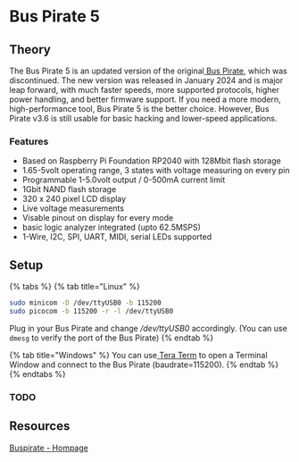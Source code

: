 # Bus Pirate 5

## Theory

The Bus Pirate 5 is an updated version of the original[ Bus Pirate](bus-pirate.md), which was discontinued. The new version was released in January 2024 and is major leap forward, with much faster speeds, more supported protocols, higher power handling, and better firmware support. If you need a more modern, high-performance tool, Bus Pirate 5 is the better choice. However, Bus Pirate v3.6 is still usable for basic hacking and lower-speed applications.

### Features

* Based on Raspberry Pi Foundation RP2040 with 128Mbit flash storage
* 1.65-5volt operating range, 3 states with voltage measuring on every pin
* Programmable 1-5.0volt output / 0-500mA current limit
* 1Gbit NAND flash storage
* 320 x 240 pixel LCD display
* Live voltage measurements
* Visable pinout on display for every mode
* basic logic analyzer integrated (upto 62.5MSPS)
* 1-Wire, I2C, SPI, UART, MIDI, serial LEDs supported

## Setup

{% tabs %}
{% tab title="Linux" %}
```bash
sudo minicom -D /dev/ttyUSB0 -b 115200
sudo picocom -b 115200 -r -l /dev/ttyUSB0
```

Plug in your Bus Pirate and change _/dev/ttyUSB0_ accordingly. (You can use `dmesg` to verify the port of the Bus Pirate)
{% endtab %}

{% tab title="Windows" %}
You can use[ Tera Term](https://en.wikipedia.org/wiki/Tera_Term) to open a Terminal Window and connect to the Bus Pirate (baudrate=115200).
{% endtab %}
{% endtabs %}

### TODO



## Resources

[Buspirate - Hompage](https://buspirate.com/)

